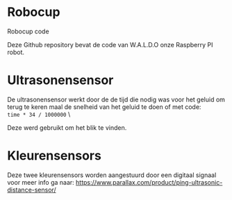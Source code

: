 
# Robocup
Robocup code

Deze Github repository bevat de code van W.A.L.D.O onze Raspberry PI robot.


# Ultrasonensensor

De ultrasonensensor werkt door de de tijd die nodig was voor het geluid om terug te keren maal de snelheid van het geluid te doen of met code: \
`time * 34 / 1000000` \

Deze werd gebruikt om het blik te vinden.

# Kleurensensors

Deze twee kleurensensors worden aangestuurd door een digitaal signaal voor meer info ga naar: https://www.parallax.com/product/ping-ultrasonic-distance-sensor/
